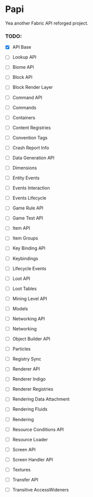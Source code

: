 # Papi
Yea another Fabric API reforged project.

### TODO:
- [x] API Base
- [ ] Lookup API
- [ ] Biome API
- [ ] Block API
- [ ] Block Render Layer
- [ ] Command API
- [ ] Commands
- [ ] Containers
- [ ] Content Registries
- [ ] Convention Tags
- [ ] Crash Report Info 
- [ ] Data Generation API
- [ ] Dimensions
- [ ] Entity Events
- [ ] Events Interaction
- [ ] Events Lifecycle
- [ ] Game Rule API
- [ ] Game Test API
- [ ] Item API
- [ ] Item Groups
- [ ] Key Binding API
- [ ] Keybindings
- [ ] Lifecycle Events
- [ ] Loot API
- [ ] Loot Tables
- [ ] Mining Level API
- [ ] Models
- [ ] Networking API
- [ ] Networking
- [ ] Object Builder API
- [ ] Particles
- [ ] Registry Sync
- [ ] Renderer API
- [ ] Renderer Indigo
- [ ] Renderer Registries
- [ ] Rendering Data Attachment
- [ ] Rendering Fluids
- [ ] Rendering
- [ ] Resource Conditions API
- [ ] Resource Loader
- [ ] Screen API
- [ ] Screen Handler API
- [ ] Textures
- [ ] Transfer API
- [ ] Transitive AccessWideners

